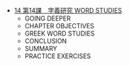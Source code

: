 - [14 第14課　字義研究 WORD STUDIES](§14.md)
	- GOING DEEPER
	- CHAPTER OBJECTIVES
	- GREEK WORD STUDIES
	- CONCLUSION
	- SUMMARY
	- PRACTICE EXERCISES
